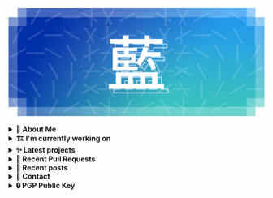 ![藍](ai.webp)

<details>
  <summary><b>🌠 About Me</b></summary>
  <br/>

- 藍
  - Nickname
  - a.k.a あい, Ai
- Earthling.
- Front-end Developer.

</details>
<details>
  <summary><b>🏗️ I'm currently working on</b></summary>
  <br/>


- [importantimport/fff](https://github.com/importantimport/fff) - 🌟 Yet Another Opinionated Frontmatter Variable Specs. (1 day ago)
- [importantimport/urara](https://github.com/importantimport/urara) - 🌸 Sweet, Powerful, IndieWeb-Compatible SvelteKit Blog Starter. [δ](Delta) (4 days ago)
- [importantimport/a2](https://github.com/importantimport/a2) - 📥 A JSON-RPC client and experimental frontend for Aria 2. [WIP] (5 days ago)
- [importantimport/urara-docs](https://github.com/importantimport/urara-docs) - 🌸 Documentation for Urara (6 days ago)
- [kwaa/hexo-theme-m](https://github.com/kwaa/hexo-theme-m) - Yet Another Material Theme for Hexo. (MF2 Update) (1 week ago)
- [importantimport/seia](https://github.com/importantimport/seia) - 📩 Browser-side Web Component for rendering Webmentions. (1 week ago)
- [kwaa/blog](https://github.com/kwaa/blog) - ./kwaa.dev (1 week ago)
- [js-org/js.org](https://github.com/js-org/js.org) - Dedicated to JavaScript and its awesome community since 2015  (1 week ago)
- [kwaa/todoli](https://github.com/kwaa/todoli) - 🥔 Yet Another To Do List. (2 weeks ago)
- [kwaa/csgo](https://github.com/kwaa/csgo) - My CS:GO crosshair &amp; scripts. (2 weeks ago)

</details>
<details>
  <summary><b>✨ Latest projects</b></summary>
  <br/>


- [kwaa/csgo](https://github.com/kwaa/csgo) - My CS:GO crosshair &amp; scripts.
- [kwaa/flytosocial](https://github.com/kwaa/flytosocial) - 🪽 An attempt to run a GoToSocial instance at fly.io.
- [kwaa/ech-playground](https://github.com/kwaa/ech-playground) - 🔒 Play with TLS Encrypted Client Hello
- [kwaa/hexo-lightningcss](https://github.com/kwaa/hexo-lightningcss) - ⚡️ LightningCSS Plugin for Hexo
- [kwaa/naive](https://github.com/kwaa/naive) - 🐸 Dockerized NaiveProxy (Monthly Update)
- [kwaa/hexo-partytown](https://github.com/kwaa/hexo-partytown) - 🎉 Partytown Integration for Hexo
- [kwaa/todoli](https://github.com/kwaa/todoli) - 🥔 Yet Another To Do List.
- [kwaa/bk](https://github.com/kwaa/bk) - ./kwaa.dev/bk
- [kwaa/urara-netlify-cms](https://github.com/kwaa/urara-netlify-cms) - 
- [kwaa/dkit](https://github.com/kwaa/dkit) - 🐋 Simple pnpm image optimized for SvelteKit project.

</details>
<details>
  <summary><b>🎨 Recent Pull Requests</b></summary>
  <br/>


- [seia.js.org](https://github.com/js-org/js.org/pull/8025) on [js-org/js.org](https://github.com/js-org/js.org) (1 week ago)
- [set vite `outDir` instead of mv](https://github.com/KTibow/m3-svelte/pull/31) on [KTibow/m3-svelte](https://github.com/KTibow/m3-svelte) (3 weeks ago)
- [Update Urara Star Count](https://github.com/svelte-society/sveltesociety.dev/pull/367) on [svelte-society/sveltesociety.dev](https://github.com/svelte-society/sveltesociety.dev) (3 weeks ago)
- [WebComponents support](https://github.com/KTibow/m3-svelte/pull/30) on [KTibow/m3-svelte](https://github.com/KTibow/m3-svelte) (4 weeks ago)
- [fix wrong build command](https://github.com/canokeys/canokey-nrf52/pull/1) on [canokeys/canokey-nrf52](https://github.com/canokeys/canokey-nrf52) (1 month ago)
- [docs: add `indiekit-preset-fff` plugin](https://github.com/getindiekit/indiekit/pull/498) on [getindiekit/indiekit](https://github.com/getindiekit/indiekit) (3 months ago)
- [plugin: `hexo-lightningcss`](https://github.com/hexojs/site/pull/1937) on [hexojs/site](https://github.com/hexojs/site) (4 months ago)
- [theme: `hexo-theme-m`](https://github.com/hexojs/site/pull/1926) on [hexojs/site](https://github.com/hexojs/site) (5 months ago)
- [Ungroup SugarSS from CSS](https://github.com/github/linguist/pull/6041) on [github/linguist](https://github.com/github/linguist) (6 months ago)
- [plugin: `hexo-partytown`](https://github.com/hexojs/site/pull/1896) on [hexojs/site](https://github.com/hexojs/site) (6 months ago)

</details>
<details>
  <summary><b>📜 Recent posts</b></summary>
  <br/>


- [为红米 2 刷入 postmarketOS Edge &#43; GNOME Mobile](https://kwaa.dev/redmi2-pmos) (1 week ago)
- [为 nRF52840 Dongle 刷入 CanoKey 固件](https://kwaa.dev/canokey-nrf52) (1 month ago)
- [2022 总结 &amp; 2023 目标](https://kwaa.dev/2023) (2 months ago)
- [为 Urara 设置 Indiekit/Micropub](https://kwaa.dev/indiekit) (6 months ago)
- [Vite Plugin PWA 的用法和配置](https://kwaa.dev/vite-plugin-pwa) (6 months ago)

👉 read more at [./kwaa.dev](https://kwaa.dev)

</details>
<details>
  <summary><b>📧 Contact</b></summary>
  <br/>

- Blog: https://kwaa.dev
- Telegram: @kwaabot
- Discord: 917#1929

👋 If u want to say hello, I'll be happy to meet u.

</details>
<details>
  <summary><b>🔒 PGP Public Key</b></summary>
  <br/>
  
```
pub   ed25519/0x4444777733334444 2022-05-16 [C] [expires: 2025-01-07]
      Key fingerprint = ABCB A12F 1A8E 3CCC F10B  5109 4444 7777 3333 4444
uid                   [ultimate] 藍+85CD <kwa[a]kwaa.dev>
uid                   [ultimate] 藍+85CD (GitHub) &lt;50108258+kwaa[a]users.noreply.github.com>
uid                   [ultimate] [jpeg image of size 889]
sub   ed25519/0xBCB0111111111111 2022-12-24 [S] [expires: 2025-01-07]
sub   ed25519/0x6656222222222222 2022-10-27 [A] [expires: 2025-01-07]
sub   cv25519/0x6EC06EC06EC06EC0 2022-10-05 [E] [expires: 2025-01-07]

# via keys.openpgp.org
gpg --keyserver hkps://keys.openpgp.org --recv-keys 4444777733334444
# via kwaa.dev
gpg --fetch-keys https://kwaa.dev/pgp/4734.pgp
```

</details>
